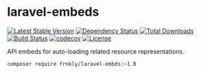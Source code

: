 # laravel-embeds

[![Latest Stable Version](https://poser.pugx.org/frnkly/laravel-embeds/version.png)](https://packagist.org/packages/frnkly/laravel-embeds) [![Dependency Status](https://www.versioneye.com/user/projects/57819e325bb13900493de7e9/badge.svg?style=flat-square)](https://www.versioneye.com/user/projects/57819e325bb13900493de7e9) [![Total Downloads](https://poser.pugx.org/frnkly/laravel-embeds/d/total.png)](https://packagist.org/packages/frnkly/laravel-embeds) [![Build Status](https://travis-ci.org/frnkly/laravel-embeds.png)](https://travis-ci.org/frnkly/laravel-embeds) [![codecov](https://codecov.io/gh/frnkly/laravel-embeds/branch/master/graph/badge.svg)](https://codecov.io/gh/frnkly/laravel-embeds) [![License](https://poser.pugx.org/frnkly/laravel-embeds/license.svg)](https://packagist.org/packages/frnkly/laravel-embeds)

API embeds for auto-loading related resource representations.

`composer require frnkly/laravel-embds:~1.0`
